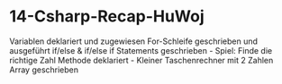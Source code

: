 # 14-Csharp-Recap-HuWoj

Variablen deklariert und zugewiesen
For-Schleife geschrieben und ausgeführt
if/else & if/else if Statements geschrieben - Spiel: Finde die richtige Zahl
Methode deklariert - Kleiner Taschenrechner mit 2 Zahlen
Array geschrieben